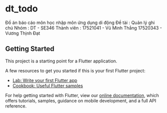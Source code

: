 # dt_todo

Đồ án báo cáo môn học nhập môn ứng dụng di động
Đề tài : Quản lý ghi chú
Nhóm : DT - SE346
Thành viên :  17521041 - Vũ Minh Thắng
              17520343 - Vương Thịnh Đạt
## Getting Started

This project is a starting point for a Flutter application.

A few resources to get you started if this is your first Flutter project:

- [Lab: Write your first Flutter app](https://flutter.dev/docs/get-started/codelab)
- [Cookbook: Useful Flutter samples](https://flutter.dev/docs/cookbook)

For help getting started with Flutter, view our
[online documentation](https://flutter.dev/docs), which offers tutorials,
samples, guidance on mobile development, and a full API reference.
